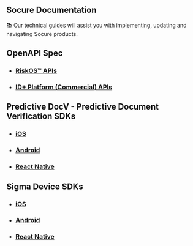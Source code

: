 ## Socure Documentation
:books: Our technical guides will assist you with implementing, updating and navigating Socure products.

## OpenAPI Spec

* ### [RiskOS™ APIs](/openapi-spec/riskos-api-spec.json)
* ### [ID+ Platform (Commercial) APIs](/openapi-spec/id-plus-api-spec.json)

## Predictive DocV - Predictive Document Verification SDKs

* ### [iOS](https://github.com/socure-inc/socure-docv-sdk-ios)
* ### [Android](https://github.com/socure-inc/socure-docv-sdk-android)
* ### [React Native](https://github.com/socure-inc/socure-docv-demo-app-react-native)

## Sigma Device SDKs

* ### [iOS](https://github.com/socure-inc/socure-sigmadevice-sdk-ios)
* ### [Android](https://github.com/socure-inc/socure-sigmadevice-sdk-android)
* ### [React Native](https://github.com/socure-inc/socure-sigmadevice-demo-app-react-native)
